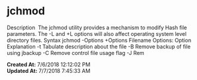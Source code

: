 # jchmod

Description  The jchmod utility provides a mechanism to modify Hash file parameters. The -L and +L options will also affect operating system level directory files. Syntax jchmod -Options +Options Filename Options: Option Explanation -t Tabulate description about the file -B Remove backup of file using jbackup -C Remove control file usage flag -J Rem  

**Created At:** 7/6/2018 12:12:02 PM  
**Updated At:** 7/7/2018 7:45:33 AM  

